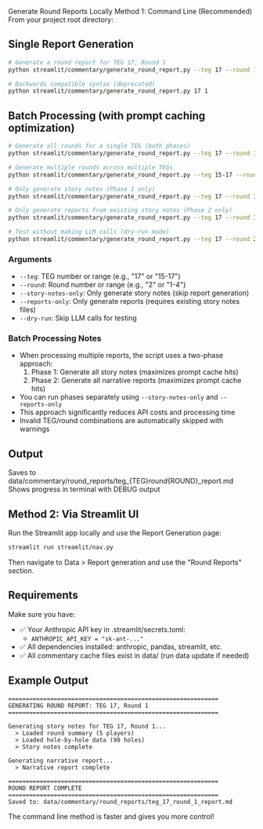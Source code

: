 Generate Round Reports Locally
Method 1: Command Line (Recommended)
From your project root directory:

## Single Report Generation

```bash
# Generate a round report for TEG 17, Round 1
python streamlit/commentary/generate_round_report.py --teg 17 --round 1

# Backwards compatible syntax (deprecated)
python streamlit/commentary/generate_round_report.py 17 1
```

## Batch Processing (with prompt caching optimization)

```bash
# Generate all rounds for a single TEG (both phases)
python streamlit/commentary/generate_round_report.py --teg 17 --round 1-4

# Generate multiple rounds across multiple TEGs
python streamlit/commentary/generate_round_report.py --teg 15-17 --round 1-4

# Only generate story notes (Phase 1 only)
python streamlit/commentary/generate_round_report.py --teg 17 --round 1-4 --story-notes-only

# Only generate reports from existing story notes (Phase 2 only)
python streamlit/commentary/generate_round_report.py --teg 17 --round 1-4 --reports-only

# Test without making LLM calls (dry-run mode)
python streamlit/commentary/generate_round_report.py --teg 17 --round 2 --dry-run
```

### Arguments

- `--teg`: TEG number or range (e.g., "17" or "15-17")
- `--round`: Round number or range (e.g., "2" or "1-4")
- `--story-notes-only`: Only generate story notes (skip report generation)
- `--reports-only`: Only generate reports (requires existing story notes files)
- `--dry-run`: Skip LLM calls for testing

### Batch Processing Notes

- When processing multiple reports, the script uses a two-phase approach:
  1. Phase 1: Generate all story notes (maximizes prompt cache hits)
  2. Phase 2: Generate all narrative reports (maximizes prompt cache hits)
- You can run phases separately using `--story-notes-only` and `--reports-only`
- This approach significantly reduces API costs and processing time
- Invalid TEG/round combinations are automatically skipped with warnings

## Output

Saves to data/commentary/round_reports/teg_{TEG}_round_{ROUND}_report.md
Shows progress in terminal with DEBUG output

## Method 2: Via Streamlit UI

Run the Streamlit app locally and use the Report Generation page:

```bash
streamlit run streamlit/nav.py
```

Then navigate to Data > Report generation and use the "Round Reports" section.

## Requirements

Make sure you have:

- ✅ Your Anthropic API key in .streamlit/secrets.toml:
  - `ANTHROPIC_API_KEY = "sk-ant-..."`
- ✅ All dependencies installed: anthropic, pandas, streamlit, etc.
- ✅ All commentary cache files exist in data/ (run data update if needed)

## Example Output

```text
============================================================
GENERATING ROUND REPORT: TEG 17, Round 1
============================================================

Generating story notes for TEG 17, Round 1...
  > Loaded round summary (5 players)
  > Loaded hole-by-hole data (90 holes)
  > Story notes complete

Generating narrative report...
  > Narrative report complete

============================================================
ROUND REPORT COMPLETE
============================================================
Saved to: data/commentary/round_reports/teg_17_round_1_report.md
```

The command line method is faster and gives you more control!